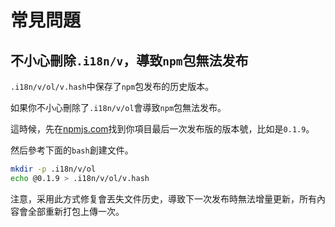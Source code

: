 # 常見問題

## 不小心刪除`.i18n/v`，導致`npm`包無法发布

`.i18n/v/ol/v.hash`中保存了`npm`包发布的历史版本。

如果你不小心刪除了`.i18n/v/ol`會導致`npm`包無法发布。

這時候，先在[npmjs.com](//npmjs.com)找到你項目最后一次发布版的版本號，比如是`0.1.9`。

然后參考下面的`bash`創建文件。

```bash
mkdir -p .i18n/v/ol
echo @0.1.9 > .i18n/v/ol/v.hash
```

注意，采用此方式修复會丟失文件历史，導致下一次发布時無法增量更新，所有內容會全部重新打包上傳一次。